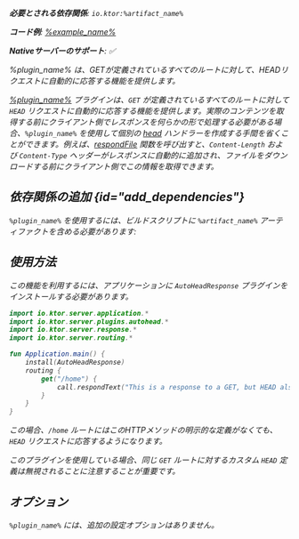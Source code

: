 [//]: # (title: AutoHeadResponse)

<var name="plugin_name" value="AutoHeadResponse"/>
<var name="artifact_name" value="ktor-server-auto-head-response"/>
<primary-label ref="server-plugin"/>

<tldr>
<p>
<b>必要とされる依存関係</b>: <code>io.ktor:%artifact_name%</code>
</p>
<var name="example_name" value="autohead"/>
<p>
    <b>コード例</b>:
    <a href="https://github.com/ktorio/ktor-documentation/tree/%ktor_version%/codeSnippets/snippets/%example_name%">
        %example_name%
    </a>
</p>
<p>
    <b><Links href="/ktor/server-native" summary="KtorはKotlin/Nativeをサポートしており、追加のランタイムや仮想マシンなしでサーバーを実行できます。">Nativeサーバー</Links>のサポート</b>: ✅
</p>
</tldr>

<link-summary>
%plugin_name% は、GETが定義されているすべてのルートに対して、HEADリクエストに自動的に応答する機能を提供します。
</link-summary>

[%plugin_name%](https://api.ktor.io/ktor-server-auto-head-response/io.ktor.server.plugins.autohead/-auto-head-response.html) プラグインは、`GET` が定義されているすべてのルートに対して `HEAD` リクエストに自動的に応答する機能を提供します。実際のコンテンツを取得する前にクライアント側でレスポンスを何らかの形で処理する必要がある場合、`%plugin_name%` を使用して個別の [head](server-routing.md#define_route) ハンドラーを作成する手間を省くことができます。例えば、[respondFile](server-responses.md#file) 関数を呼び出すと、`Content-Length` および `Content-Type` ヘッダーがレスポンスに自動的に追加され、ファイルをダウンロードする前にクライアント側でこの情報を取得できます。

## 依存関係の追加 {id="add_dependencies"}

<p>
    <code>%plugin_name%</code> を使用するには、ビルドスクリプトに <code>%artifact_name%</code> アーティファクトを含める必要があります:
</p>
<Tabs group="languages">
    <TabItem title="Gradle (Kotlin)" group-key="kotlin">
        <code-block lang="Kotlin" code="            implementation(&quot;io.ktor:%artifact_name%:$ktor_version&quot;)"/>
    </TabItem>
    <TabItem title="Gradle (Groovy)" group-key="groovy">
        <code-block lang="Groovy" code="            implementation &quot;io.ktor:%artifact_name%:$ktor_version&quot;"/>
    </TabItem>
    <TabItem title="Maven" group-key="maven">
        <code-block lang="XML" code="            &lt;dependency&gt;&#10;                &lt;groupId&gt;io.ktor&lt;/groupId&gt;&#10;                &lt;artifactId&gt;%artifact_name%-jvm&lt;/artifactId&gt;&#10;                &lt;version&gt;${ktor_version}&lt;/version&gt;&#10;            &lt;/dependency&gt;"/>
    </TabItem>
</Tabs>

## 使用方法
この機能を利用するには、アプリケーションに `AutoHeadResponse` プラグインをインストールする必要があります。

```kotlin
import io.ktor.server.application.*
import io.ktor.server.plugins.autohead.*
import io.ktor.server.response.*
import io.ktor.server.routing.*

fun Application.main() {
    install(AutoHeadResponse)
    routing {
        get("/home") {
            call.respondText("This is a response to a GET, but HEAD also works")
        }
    }
}
```

この場合、`/home` ルートにはこのHTTPメソッドの明示的な定義がなくても、`HEAD` リクエストに応答するようになります。

このプラグインを使用している場合、同じ `GET` ルートに対するカスタム `HEAD` 定義は無視されることに注意することが重要です。

## オプション
`%plugin_name%` には、追加の設定オプションはありません。